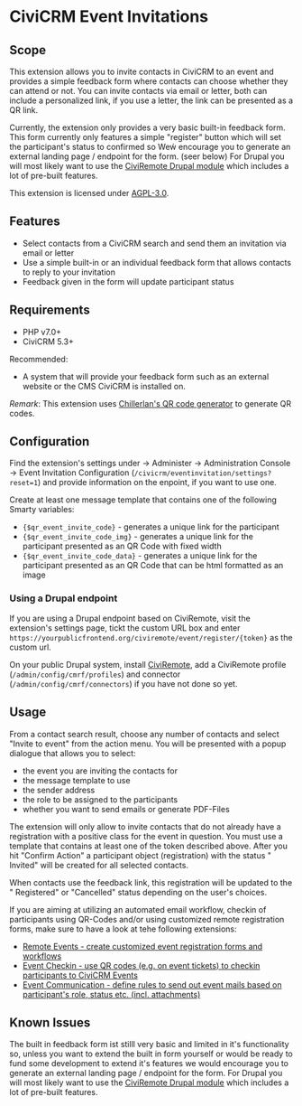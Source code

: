 # CiviCRM Event Invitations

## Scope

This extension allows you to invite contacts in CiviCRM to an event and provides
a simple feedback form where contacts can choose whether they can attend or not.
You can invite contacts via email or letter, both can include a personalized
link, if you use a letter, the link can be presented as a QR link.

Currently, the extension only provides a very basic built-in feedback form. This
form currently only features a simple "register" button which will set the
participant's status to confirmed so Weẃ encourage you to generate an external
landing page / endpoint for the form. (seer below) For Drupal you will most
likely want to use
the [CiviRemote Drupal module](https://github.com/systopia/civiremote) which
includes a lot of pre-built features.

This extension is licensed
under [AGPL-3.0](https://www.gnu.org/licenses/agpl-3.0).

## Features

* Select contacts from a CiviCRM search and send them an invitation via email or
  letter
* Use a simple built-in or an individual feedback form that allows contacts to
  reply to your invitation
* Feedback given in the form will update participant status

## Requirements

* PHP v7.0+
* CiviCRM 5.3+

Recommended:

* A system that will provide your feedback form such as an external website or
  the CMS CiviCRM is installed on.

*Remark*: This extension
uses [Chillerlan's QR code generator](https://github.com/chillerlan/php-qrcode)
to generate QR codes.

## Configuration

Find the extension's settings under → Administer → Administration Console →
Event Invitation Configuration (`/civicrm/eventinvitation/settings?reset=1`) and
provide information on the enpoint, if you want to use one.

Create at least one message template that contains one of the following Smarty
variables:

* `{$qr_event_invite_code}` - generates a unique link for the participant
* `{$qr_event_invite_code_img}` - generates a unique link for the participant
  presented as an QR Code with fixed width
* `{$qr_event_invite_code_data}` - generates a unique link for the participant
  presented as an QR Code that can be html formatted as an image

### Using a Drupal endpoint

If you are using a Drupal endpoint based on CiviRemote, visit the extension's
settings page, tickt the custom URL box and
enter `https://yourpublicfrontend.org/civiremote/event/register/{token}` as the
custom url.

On your public Drupal system,
install [CiviRemote](https://github.com/systopia/civiremote), add a CiviRemote
profile (`/admin/config/cmrf/profiles`) and
connector (`/admin/config/cmrf/connectors`) if you have not done so yet.

## Usage

From a contact search result, choose any number of contacts and select "Invite
to event" from the action menu. You will be presented with a popup dialogue that
allows you to select:

* the event you are inviting the contacts for
* the message template to use
* the sender address
* the role to be assigned to the participants
* whether you want to send emails or generate PDF-Files

The extension will only allow to invite contacts that do not already have a
registration with a positive class for the event in question. You must use a
template that contains at least one of the token described above. After you
hit "Confirm Action" a participant object (registration) with the status "
Invited" will be created for all selected contacts.

When contacts use the feedback link, this registration will be updated to the "
Registered" or "Cancelled" status depending on the user's choices.

If you are aiming at utilizing an automated email workflow, checkin of
participants using QR-Codes and/or using customized remote registration forms,
make sure to have a look at tehe following extensions:

* [Remote Events - create customized event registration forms and workflows](https://github.com/systopia/de.systopia.remoteevent)
* [Event Checkin - use QR codes (e.g. on event tickets) to checkin participants to CiviCRM Events ](https://github.com/systopia/eventcheckin)
* [Event Communication - define rules to send  out event mails based on participant's role, status etc. (incl. attachments)](https://github.com/systopia/eventmessages)

## Known Issues

The built in feedback form ist stilll very basic and limited in it's
functionality so, unless you want to extend the built in form yourself or would
be ready to fund some development to extend it's features we would encourage you
to generate an external landing page / endpoint for the form. For Drupal you
will most likely want to use
the [CiviRemote Drupal module](https://github.com/systopia/civiremote) which
includes a lot of pre-built features.
